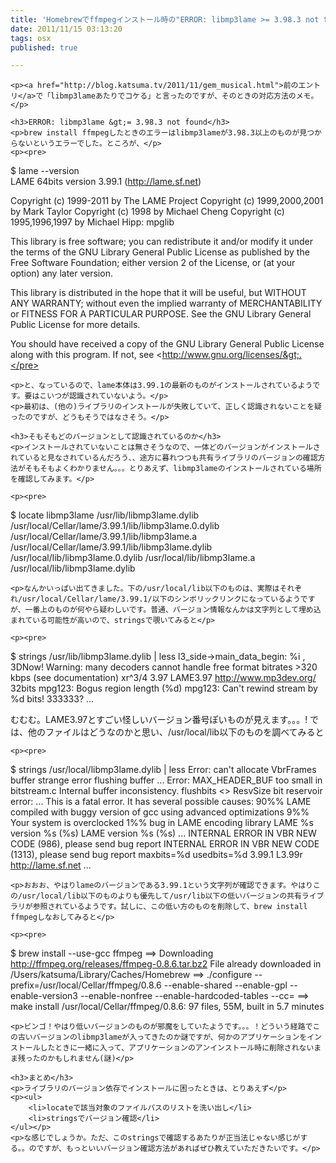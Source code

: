 ```yaml
---
title: 'Homebrewでffmpegインストール時の"ERROR: libmp3lame >= 3.98.3 not found"を回避'
date: 2011/11/15 03:13:20
tags: osx
published: true

---
```


	<p><a href="http://blog.katsuma.tv/2011/11/gem_musical.html">前のエントリ</a>で「libmp3lameあたりでコケる」と言ったのですが、そのときの対応方法のメモ。</p>

	<h3>ERROR: libmp3lame &gt;= 3.98.3 not found</h3>
	<p>brew install ffmpegしたときのエラーはlibmp3lameが3.98.3以上のものが見つからないというエラーでした。ところが、</p>
	<p><pre>
$ lame --version  
LAME 64bits version 3.99.1 (http://lame.sf.net)

Copyright (c) 1999-2011 by The LAME Project
Copyright (c) 1999,2000,2001 by Mark Taylor
Copyright (c) 1998 by Michael Cheng
Copyright (c) 1995,1996,1997 by Michael Hipp: mpglib

This library is free software; you can redistribute it and/or
modify it under the terms of the GNU Library General Public
License as published by the Free Software Foundation; either
version 2 of the License, or (at your option) any later version.

This library is distributed in the hope that it will be useful,
but WITHOUT ANY WARRANTY; without even the implied warranty of
MERCHANTABILITY or FITNESS FOR A PARTICULAR PURPOSE. See the GNU
Library General Public License for more details.

You should have received a copy of the GNU Library General Public
License along with this program. If not, see
&lt;http://www.gnu.org/licenses/&gt;.</pre></p>

	<p>と、なっているので、lame本体は3.99.1の最新のものがインストールされているようです。要はこいつが認識されていないよう。</p>
	<p>最初は、(他の)ライブラリのインストールが失敗していて、正しく認識されないことを疑ったのですが、どうもそうではなさそう。</p>

	<h3>そもそもどのバージョンとして認識されているのか</h3>
	<p>インストールされていないことは無さそうなので、一体どのバージョンがインストールされていると見なされているんだろう、、途方に暮れつつも共有ライブラリのバージョンの確認方法がそもそもよくわかりません。。。とりあえず、libmp3lameのインストールされている場所を確認してみます。</p>

	<p><pre>
$ locate libmp3lame
/usr/lib/libmp3lame.dylib
/usr/local/Cellar/lame/3.99.1/lib/libmp3lame.0.dylib
/usr/local/Cellar/lame/3.99.1/lib/libmp3lame.a
/usr/local/Cellar/lame/3.99.1/lib/libmp3lame.dylib
/usr/local/lib/libmp3lame.0.dylib
/usr/local/lib/libmp3lame.a
/usr/local/lib/libmp3lame.dylib</pre></p>
	
	<p>なんかいっぱい出てきました。下の/usr/local/lib以下のものは、実際はそれぞれ/usr/local/Cellar/lame/3.99.1/以下のシンボリックリンクになっているようですが、一番上のものが何やら疑わしいです。普通、バージョン情報なんかは文字列として埋め込まれている可能性が高いので、stringsで覗いてみると</p>

	<p><pre>
$ strings /usr/lib/libmp3lame.dylib | less
l3_side->main_data_begin: %i
, 3DNow!
Warning: many decoders cannot handle free format bitrates >320 kbps (see documentation)
xr^3/4
3.97
LAME3.97
http://www.mp3dev.org/
32bits
mpg123: Bogus region length (%d)
mpg123: Can't rewind stream by %d bits!
333333?
...</pre></p>
	<p>むむむ。LAME3.97とすごい怪しいバージョン番号ぽいものが見えます。。。! では、他のファイルはどうなのかと思い、/usr/local/lib以下のものを調べてみると</p>

	<p><pre>
$ strings /usr/local/libmp3lame.dylib | less
Error: can't allocate VbrFrames buffer
strange error flushing buffer ... 
Error: MAX_HEADER_BUF too small in bitstream.c 
Internal buffer inconsistency. flushbits <> ResvSize
bit reservoir error: 
...
This is a fatal error.  It has several possible causes:
90%%  LAME compiled with buggy version of gcc using advanced optimizations
 9%%  Your system is overclocked
 1%%  bug in LAME encoding library
LAME %s version %s (%s)
LAME version %s (%s)
...
INTERNAL ERROR IN VBR NEW CODE (986), please send bug report
INTERNAL ERROR IN VBR NEW CODE (1313), please send bug report
maxbits=%d usedbits=%d
3.99.1
L3.99r
http://lame.sf.net
...</pre></p>

	<p>おおお、やはりlameのバージョンである3.99.1という文字列が確認できます。やはりこの/usr/local/lib以下のものよりも優先して/usr/lib以下の低いバージョンの共有ライブラリが参照されているようです。試しに、この低い方のものを削除して、brew install ffmpegしなおしてみると</p>

	<p><pre>
$ brew install --use-gcc ffmpeg
==> Downloading http://ffmpeg.org/releases/ffmpeg-0.8.6.tar.bz2
File already downloaded in /Users/katsuma/Library/Caches/Homebrew
==> ./configure --prefix=/usr/local/Cellar/ffmpeg/0.8.6 --enable-shared --enable-gpl --enable-version3 --enable-nonfree --enable-hardcoded-tables --cc=
==> make install
/usr/local/Cellar/ffmpeg/0.8.6: 97 files, 55M, built in 5.7 minutes</pre></p>

	<p>ビンゴ！やはり低いバージョンのものが邪魔をしていたようです。。。！どういう経路でこの古いバージョンのlibmp3lameが入ってきたのか謎ですが、何かのアプリケーションをインストールしたときに一緒に入って、アプリケーションのアンインストール時に削除されないまま残ったのかもしれません(謎)</p>

	<h3>まとめ</h3>
	<p>ライブラリのバージョン依存でインストールに困ったときは、とりあえず</p>
	<p><ul>
		<li>locateで該当対象のファイルパスのリストを洗い出し</li>
		<li>stringsでバージョン確認</li>
	</ul></p>
	<p>な感じでしょうか。ただ、このstringsで確認するあたりが正当法じゃない感じがする。。のですが、もっといいバージョン確認方法があればぜひ教えていただきたいです。</p>



